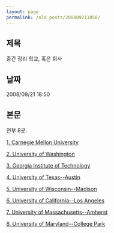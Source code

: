 ```yaml
---
layout: page
permalink: /old_posts/200809211850/
---
```


## 제목
중간 정리 학교, 혹은 회사

## 날짜
2008/09/21 18:50

## 본문
전부 8곳.

<a href="http://www.csd.cs.cmu.edu/education/phd/index.html" title="">1. Carnegie Mellon University</a>

<a href="http://www.cs.washington.edu/education/grad/prospective.html" title="">2. University of Washington</a>

<a href="http://www.cc.gatech.edu/education/grad/phd-cs" title="">3. Georgia Institute of Technology</a>

<a href="http://www.cs.utexas.edu/academics/graduate/admissions/" title="">4. University of Texas--Austin</a>

<a href="http://www.cs.wisc.edu/gradadmissions/" title="">5. University of Wisconsin--Madison</a>

<a href="http://www.cs.ucla.edu/csd/academics/grad_reqs.html" title="">6. University of California--Los Angeles</a>

<a href="http://www.cs.umass.edu/csinfo/gradinfo/overview.html" title="">7. University of Massachusetts--Amherst</a>

<a href="http://www.cs.umd.edu/areas/systems.shtml" title="">8. University of Maryland--College Park</a>